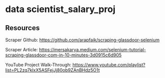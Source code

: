 # data scientist_salary_proj

## Resources

 Scraper Github: https://github.com/arapfaik/scraping-glassdoor-selenium

 Scraper Article: https://mersakarya.medium.com/selenium-tutorial-scraping-glassdoor-com-in-10-minutes-3d0915c6d905

 YouTube Project Walk-Through: https://www.youtube.com/playlist?list=PL2zq7klxX5ASFejJj80ob9ZAnBHdz5O1t

